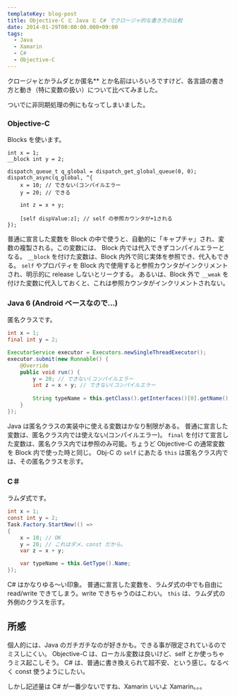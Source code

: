 ```yaml
---
templateKey: blog-post
title: Objective-C と Java と C# でクロージャ的な書き方の比較
date: 2014-01-29T00:00:00.000+09:00
tags:
  - Java
  - Xamarin
  - C#
  - Objective-C
---
```


クロージャとかラムダとか匿名** とか名前はいろいろですけど、各言語の書き方と動き（特に変数の扱い）について比べてみました。

ついでに非同期処理の例にもなってしまいました。
<!--more-->
### Objective-C

Blocks を使います。

```objc Obj-C
int x = 1;
__block int y = 2;

dispatch_queue_t q_global = dispatch_get_global_queue(0, 0);
dispatch_async(q_global, ^{
    x = 10; // できない(コンパイルエラー
    y = 20; // できる
    
    int z = x + y;
    
    [self dispValue:z]; // self の参照カウンタが+1される
});
```

普通に宣言した変数を Block の中で使うと、自動的に「キャプチャ」され、変数の複製される。この変数には、 Block 内では代入できずコンパイルエラーとなる。
``__block`` を付けた変数は、Block 内外で同じ実体を参照でき、代入もできる。
``self`` やプロパティを Block 内で使用すると参照カウンタがインクリメントされ、明示的に release しないとリークする。
あるいは、Block 外で ``__weak`` を付けた変数に代入しておくと、これは参照カウンタがインクリメントされない。


### Java 6 (Android ベースなので…)

匿名クラスです。

```java Java
int x = 1;
final int y = 2;

ExecutorService executor = Executors.newSingleThreadExecutor();
executor.submit(new Runnable() {
	@Override
	public void run() {
		y = 20; // できない(コンパイルエラー
		int z = x + y; // できない(コンパイルエラー
		
		String typeName = this.getClass().getInterfaces()[0].getName(); // Runnable になる
	}
});
```

Java は匿名クラスの実装中に使える変数はかなり制限がある。
普通に宣言した変数は、匿名クラス内では使えない(コンパイルエラー)。
``final`` を付けて宣言した変数は、匿名クラス内では参照のみ可能。ちょうど Objective-C の通常変数を Block 内で使った時と同じ。
Obj-C の ``self`` にあたる ``this`` は匿名クラス内では、その匿名クラスを示す。

### C＃

ラムダ式です。

```csharp C#
int x = 1;
const int y = 2;
Task.Factory.StartNew(() => 
{
    x = 10; // OK
    y = 20; // これはダメ、const だから。
    var z = x + y;

    var typeName = this.GetType().Name;
});
```

C# はかなりゆる〜い印象。
普通に宣言した変数を、ラムダ式の中でも自由に read/write できてしまう。write できちゃうのはこわい。
``this`` は、ラムダ式の外側のクラスを示す。
　

## 所感

個人的には、Java のガチガチなのが好きかも。できる事が限定されているのでミスしにくい。
Objective-C は、ローカル変数は良いけど、self とか使っちゃうミス起こしそう。
C# は、普通に書き換えられて超不安、という感じ。なるべく const 使うようにしたい。
　
　
　

しかし記述量は C# が一番少ないですね、Xamarin いいよ Xamarin。。。